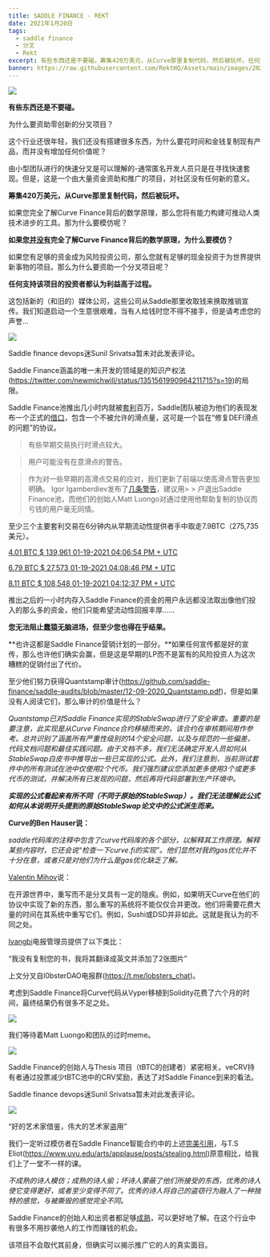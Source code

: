 ```yaml
---
title: SADDLE FINANCE - REKT
date: 2021年1月20日
tags:
  - saddle finance
  - 分叉
  - Rekt
excerpt: 有些东西还是不要碰。筹集420万美元，从Curve那里复制代码，然后被玩坏。任何支持@saddlefinance的投资者都认为利益高于过程。为什么要资助零创新的分叉项目？
banner: https://raw.githubusercontent.com/RektHQ/Assets/main/images/2021/01/header-2.jpg
---
```

![](https://raw.githubusercontent.com/RektHQ/Assets/main/images/2021/01/header-2.jpg)

**有些东西还是不要碰。**

为什么要资助零创新的分叉项目？

这个行业还很年轻，我们还没有搭建很多东西，为什么要花时间和金钱复制现有产品，而并没有增加任何价值呢？

由小型团队进行的快速分叉是可以理解的-通常匿名开发人员只是在寻找快速套现。但是，这是一个由大量资金资助和推广的项目，对社区没有任何新的意义。

**筹集420万美元，从Curve那里复制代码，然后被玩坏。**

如果您完全了解Curve Finance背后的数学原理，那么您将有能力构建可推动人类技术进步的工具。那为什么要模仿呢？

**如果您[并没有](https://twitter.com/fubuloubu/status/1351571455960621056?s=20)完全了解Curve Finance背后的数学原理，为什么要模仿？**

如果您有足够的资金成为风险投资公司，那么您就有足够的现金投资于为世界提供新事物的项目。那么为什么要资助一个分叉项目呢？

**任何支持该项目的投资者都认为利益高于过程。**

这包括新的（和旧的）媒体公司，这些公司从Saddle那里收取钱来换取推销宣传。我们知道启动一个生意很艰难，当有人给钱时您不得不接手，但是请考虑您的声誉...

![](https://lh5.googleusercontent.com/KzdptOjBOZvoLg_WU75Z3S3Qo3BTqjzwDKmEXnFD0sqB0D3ZoVf6-4IJZSs2O0nmjvLVjHAfsZncdjUch-MaIR6LsEHvk0vXWkykrQCVbtgRj5-KlGF2Bm_GqundpEBXmwC9L-2D)

Saddle finance devops迷Sunil Srivatsa暂未对此发表评论。

Saddle Finance涵盖的唯一未开发的领域是的知识产权法(https://twitter.com/newmichwill/status/1351561990964211715?s=19)的局限。

Saddle Finance池推出几小时内就被[套利](https://etherscan.io/tx/0x3c351cea655b8a50348e6ffa1bfff5b4ce68f99366cfad3d8a02ffb01f63138a)百万，Saddle团队被迫为他们的表现发布一个正式的[借口](https://twitter.com/saddlefinance/status/1351639208536858627?s=20)，包含一个不被允许的滑点量，这可是一个旨在“修复DEFI滑点的问题”的协议。

> 有些早期交易执行时滑点较大。

> 用户可能没有在意滑点的警告。

> 作为对一些早期的高滑点交易的应对，我们更新了前端以使高滑点警告更加明确。 Igor Igamberdiev发布了[几条警告](https://twitter.com/FrankResearcher/status/1351573863461748741?s=19)，建议用> > 户退出Saddle Finance池，而他们的创始人Matt Luongo对通过使用他帮助复制的协议而亏钱的用户毫无同情。

至少三个主要套利交易在6分钟内从早期流动性提供者手中取走7.9BTC（275,735美元）。

[4.01 BTC $ 139,961 01-19-2021 04:06:54 PM + UTC](https://etherscan.io/tx/0x3c351cea655b8a50348e6ffa1bfff5b4ce68f99366cfad3d8a02ffb01f63138a)

[6.79 BTC $ 27,573 01-19-2021 04:08:46 PM + UTC](https://etherscan.io/tx/0x299ff1ac7fcec4624ec63bd0192f3df1fc8ca48211e898ac9d6caa828a33de46)

[8.11 BTC $ 108,548 01-19-2021 04:12:37 PM + UTC](https://etherscan.io/tx/0x40d860b536effc7f0f8814d3bc2db88a8d9c80f0b701a224b660578b049a0283)

推出之后的一小时内存入Saddle Finance的资金的用户永远都没法取出像他们投入的那么多的资金，他们只能希望流动性回报丰厚……

**您无法阻止蠢猿无脑进场，但至少您也得在乎结果。**

**也许这都是Saddle Finance营销计划的一部分。**如果任何宣传都是好的宣传，那么也许他们确实会赢，但是这是早期的LP而不是富有的风险投资人为这次糟糕的促销付出了代价。

至少他们努力获得Quantstamp审计(https://github.com/saddle-finance/saddle-audits/blob/master/12-09-2020_Quantstamp.pdf)，但是如果没有人阅读它们，那么审计的价值是什么？

_Quantstamp已对Saddle Finance实现的StableSwap进行了安全审查。重要的是要注意，此实现是从Curve Finance合约移植而来的，该合约在审核期间用作参考。总共识别了涵盖所有严重性级别的14个安全问题，以及与规范的一些偏差，代码文档问题和最佳实践问题。由于文档不多，我们无法确定开发人员如何从StableSwap白皮书中推导出一些已实现的公式。此外，我们注意到，当前测试套件中的所有测试在池中仅使用2个代币。我们强烈建议您添加更多使用3个或更多代币的测试，并解决所有已发现的问题，然后再将代码部署到生产环境中。_

_**实现的公式看起来有所不同（不同于原始的StableSwap）。我们无法理解此公式如何从本说明开头提到的原始StableSwap论文中的公式派生而来。**_

**Curve的Ben Hauser说：**

_saddle代码库的注释中包含了curve代码库的各个部分，以解释其工作原理。解释某些内容时，它还会说“检查一下curve.fi的实现”。他们显然对我的gas优化并不十分在意，或者只是对他们为什么是gas优化缺乏了解。_

[Valentin Mihov](https://twitter.com/valentinmihov)说：

在开源世界中，重写而不是分叉具有一定的隐疾。例如，如果明天Curve在他们的协议中实现了新的东西，那么重写的系统将不能仅仅合并更改。他们将需要花费大量的时间在其系统中重写它们。例如，Sushi或DSD并非如此。这就是我认为的不同之处。

[Ivangbi](https://twitter.com/ivangbi_)电报管理员提供了以下类比：

“我没有复制您的书，我将其翻译成英文并添加了2张图片”

上文分叉自l0bsterDAO电报群(https://t.me/lobsters_chat)。

考虑到Saddle Finance将Curve代码从Vyper移植到Solidity花费了六个月的时间，最终结果仍有很多不足之处。

![](https://lh3.googleusercontent.com/EBADaPHqlj7W3MiLB65rrJaZtlYks79rPhXKXtJIgAJqZv5KEVH9_25qNtD0HIEejbeYWUWU1eUXkNycQIkjCsysDgsRl0VLahP4zZkjK8j9h28ZrNENDzEy3hbb-uMfmsN5sr4x)

我们等待着Matt Luongo和团队的过时meme。

![](https://lh6.googleusercontent.com/4zcXLh4D2uiUs4jTXzgwLH6-9UxYsHv0OZbRcMf2ntQOb2NhU1B_uPh7IhAJHXhUL4iAQTtbB7S9Uv5cJ0rW_gqTONp0lBzWURaq06ga-c_JXg3_k6N1NeTnDCpf6ORN4jwEot2_)

Saddle Finance的创始人与Thesis 项目（tBTC的创建者）紧密相关。veCRV持有者通过投票减少tBTC池中的CRV奖励，表达了对Saddle Finance到来的看法。

Saddle finance devops迷Sunil Srivatsa暂未对此发表评论。

![](https://lh4.googleusercontent.com/-BMpoiD8lzDDH6w4jnmVpYZ2-FK5DyMQfVkveIVr-6aItHPOtvEsilt0W9uuxqVORI2lsDTq6JVNS--i4YJSHVGCOs53YKxRcpw4P0ZHVX1wS7dhatO0-HIt9_WDzUb5MImJiJ4f)

“好的艺术家借鉴，伟大的艺术家盗用”

我们一定听过模仿者在Saddle Finance智能合约中的上述[完美引用](https://twitter.com/bneiluj/status/1351582180670111748?s=20)，与T.S Eliot(https://www.uvu.edu/arts/applause/posts/stealing.html)原意相比，给我们上了一堂不一样的课。

_不成熟的诗人模仿；成熟的诗人偷；坏诗人蒙蔽了他们所接受的东西，优秀的诗人使它变得更好，或者至少变得不同了。优秀的诗人将自己的盗窃行为融入了一种独特的感觉，与被撕毁的感觉完全不同。_

Saddle Finance的创始人和出资者都足够[成熟](https://twitter.com/rleshner/status/1351631502153560064?s=19)，可以更好地了解。在这个行业中有很多不用抄袭他人的工作而赚钱的机会。

该项目不会取代其前身，但确实可以揭示推广它的人的真实面目。


